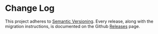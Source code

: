 # Change Log

This project adheres to [Semantic Versioning](https://semver.org/).
Every release, along with the migration instructions, is documented on the Github [Releases](https://github.com/mswjs/msw/releases) page.
